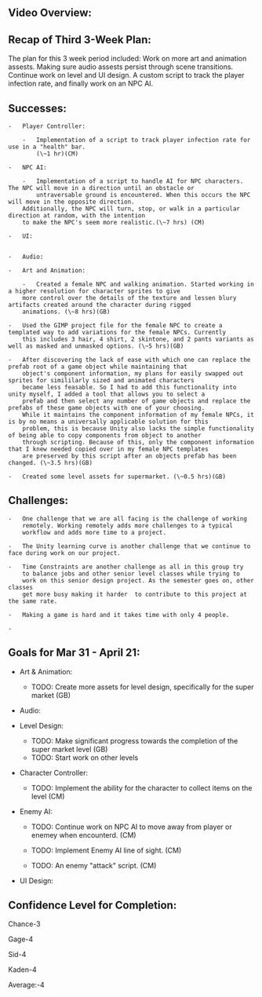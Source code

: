 Video Overview:
---------------------------------




Recap of Third 3-Week Plan:
---------------------------------

The plan for this 3 week period included: Work on more art and animation assests. Making sure audio assests persist through scene transitions. Continue work on level and UI design. A custom script
to track the player infection rate, and finally work on an NPC AI. 


Successes:
---------------------------------

    -   Player Controller:

        -	Implementation of a script to track player infection rate for use in a "health" bar.
			(\~1 hr)(CM)

    -   NPC AI:

        -  	Implementation of a script to handle AI for NPC characters. The NPC will move in a direction until an obstacle or 
        	untraversable ground is encountered. When this occurs the NPC will move in the opposite direction. 
		Additionally, the NPC will turn, stop, or walk in a particular direction at random, with the intention
		to make the NPC's seem more realistic.(\~7 hrs) (CM)

    -   UI:


    -   Audio:
    
    -	Art and Animation:

    	-	Created a female NPC and walking animation. Started working in a higher resolution for character sprites to give 
		more control over the details of the texture and lessen blury artifacts created around the character during rigged
		animations. (\~8 hrs)(GB)
		
	-	Used the GIMP project file for the female NPC to create a templated way to add variations for the female NPCs. Currently
		this includes 3 hair, 4 shirt, 2 skintone, and 2 pants variants as well as masked and unmasked options. (\~5 hrs)(GB)
		
	-	After discovering the lack of ease with which one can replace the prefab root of a game object while maintaining that 
		object's component information, my plans for easily swapped out sprites for simililarly sized and animated characters
		became less feasable. So I had to add this functionality into unity myself, I added a tool that allows you to select a 
		prefab and then select any number of game objects and replace the prefabs of these game objects with one of your choosing.
		While it maintains the component information of my female NPCs, it is by no means a universally applicable solution for this
		problem, this is because Unity also lacks the simple functionality of being able to copy components from object to another 
		through scripting. Because of this, only the component information that I knew needed copied over in my female NPC templates
		are preserved by this script after an objects prefab has been changed. (\~3.5 hrs)(GB)
		
	-	Created some level assets for supermarket. (\~0.5 hrs)(GB)



Challenges:
---------------------------------

    -   One challenge that we are all facing is the challenge of working
        remotely. Working remotely adds more challenges to a typical
        workflow and adds more time to a project.

    -   The Unity learning curve is another challenge that we continue to face during work on our project.

    -   Time Constraints are another challenge as all in this group try
        to balance jobs and other senior level classes while trying to
        work on this senior design project. As the semester goes on, other classes
		get more busy making it harder  to contribute to this project at the same rate.

    -   Making a game is hard and it takes time with only 4 people.
    
    -	
	
	

    

Goals for Mar 31 - April 21:
---------------------------------

-   Art & Animation:

    - TODO: Create more assets for level design, specifically for the super market (GB)
   
-   Audio:
    

	
-   Level Design: 
    
    - 	TODO: Make significant progress towards the completion of the super market level (GB)
    - 	TODO: Start work on other levels

-   Character Controller:

    -   TODO: Implement the ability for the character to collect items on the level (CM)
		
	
-   Enemy AI:

    -   TODO: Continue work on NPC AI to move away from player or enemey when encounterd. (CM)
   
    -	TODO: Implement Enemy AI line of sight. (CM)
		
    -	TODO: An enemy "attack" script. (CM) 

-   UI Design: 
    


Confidence Level for Completion:
---------------------------------
  Chance-3
  
  Gage-4
  
  Sid-4
  
  Kaden-4
  
  Average:-4
